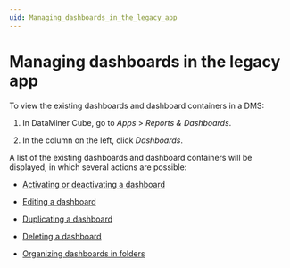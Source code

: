 ```yaml
---
uid: Managing_dashboards_in_the_legacy_app
---
```


# Managing dashboards in the legacy app

To view the existing dashboards and dashboard containers in a DMS:

1. In DataMiner Cube, go to *Apps* > *Reports & Dashboards*.

1. In the column on the left, click *Dashboards*.

A list of the existing dashboards and dashboard containers will be displayed, in which several actions are possible:

- [Activating or deactivating a dashboard](xref:Activating_or_deactivating_a_dashboard)

- [Editing a dashboard](xref:Editing_a_dashboard1#editing-a-dashboard)

- [Duplicating a dashboard](xref:Duplicating_a_dashboard1#duplicating-a-dashboard)

- [Deleting a dashboard](xref:Deleting_a_dashboard1#deleting-a-dashboard)

- [Organizing dashboards in folders](xref:Organizing_dashboards_in_folders)
